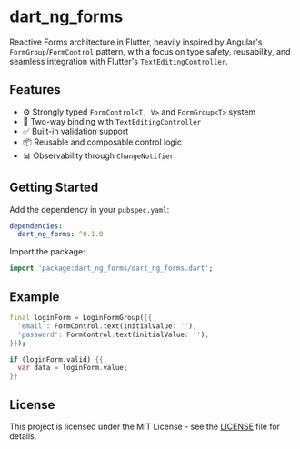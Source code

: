 # dart_ng_forms

Reactive Forms architecture in Flutter, heavily inspired by Angular's `FormGroup`/`FormControl` pattern, 
with a focus on type safety, reusability, and seamless integration with Flutter's `TextEditingController`.

## Features

- ⚙️ Strongly typed `FormControl<T, V>` and `FormGroup<T>` system
- 🔄 Two-way binding with `TextEditingController`
- ✅ Built-in validation support
- 📦 Reusable and composable control logic
- 📊 Observability through `ChangeNotifier`

## Getting Started

Add the dependency in your `pubspec.yaml`:

```yaml
dependencies:
  dart_ng_forms: ^0.1.0
```

Import the package:

```dart
import 'package:dart_ng_forms/dart_ng_forms.dart';
```

## Example

```dart
final loginForm = LoginFormGroup({{
  'email': FormControl.text(initialValue: ''),
  'password': FormControl.text(initialValue: ''),
}});

if (loginForm.valid) {{
  var data = loginForm.value;
}}
```

## License

This project is licensed under the MIT License - see the [LICENSE](LICENSE) file for details.
